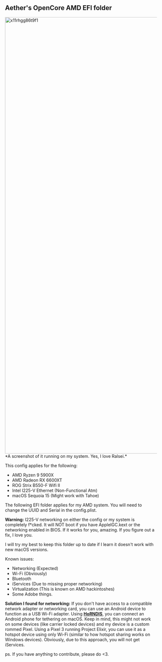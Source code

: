 ## Aether's OpenCore AMD EFI folder

<img width="2560" height="1440" alt="x11rhgg86t9f1" src="https://github.com/user-attachments/assets/4634a222-1a14-48cb-8781-90720cf45e5c" />
*A screenshot of it running on my system. Yes, I love Ralsei.*


This config applies for the following:
 - AMD Ryzen 9 5900X
 - AMD Radeon RX 6600XT
 - ROG Strix B550-F Wifi II
 - Intel I225-V Ethernet (Non-Functional Atm)
 - macOS Sequoia 15 (Might work with Tahoe)

The following EFI folder applies for my AMD system. You will need to change the UUID and Serial in the config.plist.

**Warning:** I225-V networking on either the config or my system is completely f*cked. It will NOT boot if you have AppleIGC.kext or the networking enabled in BIOS. If it works for you, amazing. If you figure out a fix, I love you.

I will try my best to keep this folder up to date if I learn it doesn't work with new macOS versions.

Known issues:
 - Networking (Expected)
 - Wi-Fi (Obviously)
 - Bluetooth
 - iServices (Due to missing proper networking)
 - Virtualization (This is known on AMD hackintoshes)
 - Some Adobe things.

**Solution I found for networking:** If you don't have access to a compatible network adapter or networking card, you can use an Android device to function as a USB Wi-Fi adapter. Using **[HoRNDIS](https://github.com/jwise/HoRNDIS)**, you can connect an Android phone for tethering on macOS. Keep in mind, this might not work on some devices (like carrier locked devices) and my device is a custom rommed Pixel. Using a Pixel 3 running Project Elixir, you can use it as a hotspot device using only Wi-Fi (similar to how hotspot sharing works on Windows devices). Obviously, due to this approach, you will not get iServices.

ps. If you have anything to contribute, please do <3.
